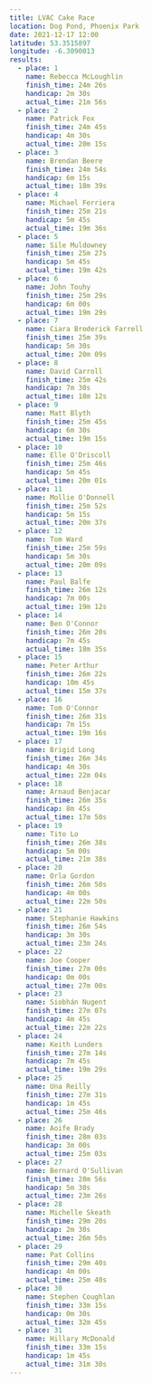 ```yaml
---
title: LVAC Cake Race
location: Dog Pond, Phoenix Park
date: 2021-12-17 12:00
latitude: 53.3515897
longitude: -6.3090013
results:
  - place: 1
    name: Rebecca McLoughlin
    finish_time: 24m 26s
    handicap: 2m 30s
    actual_time: 21m 56s
  - place: 2
    name: Patrick Fox
    finish_time: 24m 45s
    handicap: 4m 30s
    actual_time: 20m 15s
  - place: 3
    name: Brendan Beere
    finish_time: 24m 54s
    handicap: 6m 15s
    actual_time: 18m 39s
  - place: 4
    name: Michael Ferriera
    finish_time: 25m 21s
    handicap: 5m 45s
    actual_time: 19m 36s
  - place: 5
    name: Sile Muldowney
    finish_time: 25m 27s
    handicap: 5m 45s
    actual_time: 19m 42s
  - place: 6
    name: John Touhy
    finish_time: 25m 29s
    handicap: 6m 00s
    actual_time: 19m 29s
  - place: 7
    name: Ciara Broderick Farrell
    finish_time: 25m 39s
    handicap: 5m 30s
    actual_time: 20m 09s
  - place: 8
    name: David Carroll
    finish_time: 25m 42s
    handicap: 7m 30s
    actual_time: 18m 12s
  - place: 9
    name: Matt Blyth
    finish_time: 25m 45s
    handicap: 6m 30s
    actual_time: 19m 15s
  - place: 10
    name: Elle O'Driscoll
    finish_time: 25m 46s
    handicap: 5m 45s
    actual_time: 20m 01s
  - place: 11
    name: Mollie O'Donnell
    finish_time: 25m 52s
    handicap: 5m 15s
    actual_time: 20m 37s
  - place: 12
    name: Tom Ward
    finish_time: 25m 59s
    handicap: 5m 30s
    actual_time: 20m 09s
  - place: 13
    name: Paul Balfe
    finish_time: 26m 12s
    handicap: 7m 00s
    actual_time: 19m 12s
  - place: 14
    name: Ben O'Connor
    finish_time: 26m 20s
    handicap: 7m 45s
    actual_time: 18m 35s
  - place: 15
    name: Peter Arthur
    finish_time: 26m 22s
    handicap: 10m 45s
    actual_time: 15m 37s
  - place: 16
    name: Tom O'Connor
    finish_time: 26m 31s
    handicap: 7m 15s
    actual_time: 19m 16s
  - place: 17
    name: Brigid Long
    finish_time: 26m 34s
    handicap: 4m 30s
    actual_time: 22m 04s
  - place: 18
    name: Arnaud Benjacar
    finish_time: 26m 35s
    handicap: 8m 45s
    actual_time: 17m 50s
  - place: 19
    name: Tito Lo
    finish_time: 26m 38s
    handicap: 5m 00s
    actual_time: 21m 38s
  - place: 20
    name: Orla Gordon
    finish_time: 26m 50s
    handicap: 4m 00s
    actual_time: 22m 50s
  - place: 21
    name: Stephanie Hawkins
    finish_time: 26m 54s
    handicap: 3m 30s
    actual_time: 23m 24s
  - place: 22
    name: Joe Cooper
    finish_time: 27m 00s
    handicap: 0m 00s
    actual_time: 27m 00s
  - place: 23
    name: Siobhán Nugent
    finish_time: 27m 07s
    handicap: 4m 45s
    actual_time: 22m 22s
  - place: 24
    name: Keith Lunders
    finish_time: 27m 14s
    handicap: 7m 45s
    actual_time: 19m 29s
  - place: 25
    name: Una Reilly
    finish_time: 27m 31s
    handicap: 1m 45s
    actual_time: 25m 46s
  - place: 26
    name: Aoife Brady
    finish_time: 28m 03s
    handicap: 3m 00s
    actual_time: 25m 03s
  - place: 27
    name: Bernard O'Sullivan
    finish_time: 28m 56s
    handicap: 5m 30s
    actual_time: 23m 26s
  - place: 28
    name: Michelle Skeath
    finish_time: 29m 20s
    handicap: 2m 30s
    actual_time: 26m 50s
  - place: 29
    name: Pat Collins
    finish_time: 29m 40s
    handicap: 4m 00s
    actual_time: 25m 40s
  - place: 30
    name: Stephen Coughlan
    finish_time: 33m 15s
    handicap: 0m 30s
    actual_time: 32m 45s
  - place: 31
    name: Hillary McDonald
    finish_time: 33m 15s
    handicap: 1m 45s
    actual_time: 31m 30s
---
```

